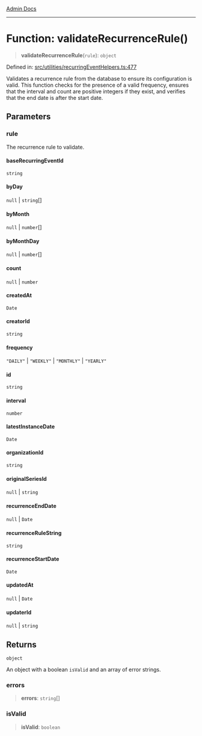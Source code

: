 [Admin Docs](/)

***

# Function: validateRecurrenceRule()

> **validateRecurrenceRule**(`rule`): `object`

Defined in: [src/utilities/recurringEventHelpers.ts:477](https://github.com/Sourya07/talawa-api/blob/3df16fa5fb47e8947dc575f048aef648ae9ebcf8/src/utilities/recurringEventHelpers.ts#L477)

Validates a recurrence rule from the database to ensure its configuration is valid.
This function checks for the presence of a valid frequency, ensures that the interval
and count are positive integers if they exist, and verifies that the end date is
after the start date.

## Parameters

### rule

The recurrence rule to validate.

#### baseRecurringEventId

`string`

#### byDay

`null` \| `string`[]

#### byMonth

`null` \| `number`[]

#### byMonthDay

`null` \| `number`[]

#### count

`null` \| `number`

#### createdAt

`Date`

#### creatorId

`string`

#### frequency

`"DAILY"` \| `"WEEKLY"` \| `"MONTHLY"` \| `"YEARLY"`

#### id

`string`

#### interval

`number`

#### latestInstanceDate

`Date`

#### organizationId

`string`

#### originalSeriesId

`null` \| `string`

#### recurrenceEndDate

`null` \| `Date`

#### recurrenceRuleString

`string`

#### recurrenceStartDate

`Date`

#### updatedAt

`null` \| `Date`

#### updaterId

`null` \| `string`

## Returns

`object`

An object with a boolean `isValid` and an array of error strings.

### errors

> **errors**: `string`[]

### isValid

> **isValid**: `boolean`
